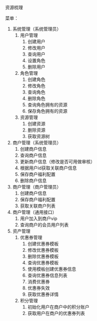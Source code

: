 资源梳理



菜单：

1. 系统管理（系统管理员）
   1. 用户管理
      1. 创建用户
      2. 修改用户
      3. 查询用户
      4. 设置角色
      5. 删除用户
   2. 角色管理
      1. 创建角色
      2. 修改角色
      3. 查询角色
      4. 删除角色
      5. 查询角色拥有的资源
      6. 保存角色拥有的资源
   3. 资源管理
      1. 创建资源
      2. 删除资源
      3. 获取资源树
2. 商户管理（系统管理员）
   1. 创建商户信息
   2. 查询商户信息
   3. 更新商户信息（修改是否可用做审核）
   4. 根据用户id获取关联商户信息
   5. 保存商户福利配置
   6. 删除商户信息
3. 商户管理（商户管理员）
   1. 创建商户信息
   2. 保存商户福利配置
   3. 获取关联商户列表   
4. 商户管理（通用接口）
    1. 用户加入到商户vip
    2. 查询商户的会员用户列表
5. 资产管理
    1. 优惠券管理
       1. 创建优惠券模板
       2. 修改优惠券模板
       3. 删除优惠券模板
       4. 查询优惠券模板
       5. 使用模板创建优惠券信息
       6. 查询优惠券信息列表
       7. 消费优惠券
       8. 优惠券失效
       9. 获取优惠券详情
   2. 积分管理
        1. 初始化用户在商户中的积分账户
        2. 获取用户在商户的优惠券列表



